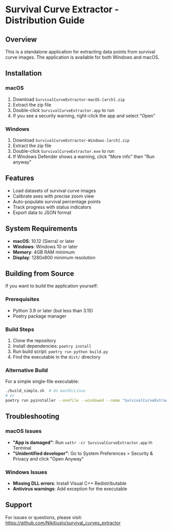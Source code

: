 # Survival Curve Extractor - Distribution Guide

## Overview
This is a standalone application for extracting data points from survival curve images. The application is available for both Windows and macOS.

## Installation

### macOS
1. Download `SurvivalCurveExtractor-macOS-[arch].zip`
2. Extract the zip file
3. Double-click `SurvivalCurveExtractor.app` to run
4. If you see a security warning, right-click the app and select "Open"

### Windows
1. Download `SurvivalCurveExtractor-Windows-[arch].zip`
2. Extract the zip file
3. Double-click `SurvivalCurveExtractor.exe` to run
4. If Windows Defender shows a warning, click "More info" then "Run anyway"

## Features
- Load datasets of survival curve images
- Calibrate axes with precise zoom view
- Auto-populate survival percentage points
- Track progress with status indicators
- Export data to JSON format

## System Requirements
- **macOS**: 10.12 (Sierra) or later
- **Windows**: Windows 10 or later
- **Memory**: 4GB RAM minimum
- **Display**: 1280x800 minimum resolution

## Building from Source

If you want to build the application yourself:

### Prerequisites
- Python 3.9 or later (but less than 3.15)
- Poetry package manager

### Build Steps
1. Clone the repository
2. Install dependencies: `poetry install`
3. Run build script: `poetry run python build.py`
4. Find the executable in the `dist/` directory

### Alternative Build
For a simple single-file executable:
```bash
./build_simple.sh  # On macOS/Linux
# or
poetry run pyinstaller --onefile --windowed --name "SurvivalCurveExtractor" main.py
```

## Troubleshooting

### macOS Issues
- **"App is damaged"**: Run `xattr -cr SurvivalCurveExtractor.app` in Terminal
- **"Unidentified developer"**: Go to System Preferences > Security & Privacy and click "Open Anyway"

### Windows Issues
- **Missing DLL errors**: Install Visual C++ Redistributable
- **Antivirus warnings**: Add exception for the executable

## Support
For issues or questions, please visit: https://github.com/NikitiusIv/survival_curves_extractor